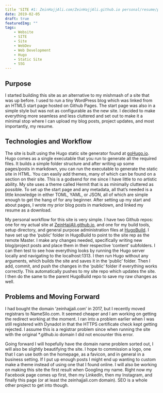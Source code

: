 ```yaml
---
title 'SITE #1: ZeinHajjAli.com/ZeinHajjAli.github.io personal/resume/portfolio website'
date: 2019-02-05
draft: true
featuredImg: ""
tags:
	- Website
	- SITE
	- Site
	- WebDev
	- Web Development
	- Hugo
	- Static Site
	- SSG
---
```


## Purpose

I started building this site as an alternative to my mishmash of a site that was up before. I used to run a tiny WordPress blog which was linked from an HTML5 start page hosted on Github Pages. The start page was also in a simple style but was not as configurable as the new site. I decided to make everything more seamless and less cluttered and set out to make it a minimal stop where I can upload my blog posts, project updates, and most importantly, my resume.

## Technologies and Workflow

The site is built using the Hugo static site generator found at [goHugo.io](https://gohugo.io).  Hugo comes as a single executable that you run to generate all the required files. It builds a simple folder structure and after writing up some pages/posts in markdown, you can run the executable to generate the static site in HTML. You can easily add themes, many of which can be found on a section on their site. This is a godsend for me since I have little to no artistic ability. My site uses a theme called Hermit that is as minimally cluttered as possible. To set up the start page and any metadata, all that’s needed is a little knowledge in either TOML, YAML, or JSON, all of which are simple enough to get the hang of for any beginner. After setting up my start and about pages, I wrote my prior blog posts in markdown, and linked my resume as a download.

My personal workflow for this site is very simple. I have two Github repos: one for my actual site at [ZeinHajjAli.github.io](https://github.com/zeinhajjali/zeinhajjali.github.io), and one for my build tools, setup directory, and general purpose administration files at [HugoBuild](https://github.com/zeinhajjali/HugoBuild). I have set up the ‘public’ folder in HugoBuild to point to the site rep as the remote Master. I make any changes needed, specifically writing new blog/project posts and place them in their respective ‘content’ subfolders. I can then test to see how everything looks by running the Hugo server locally and navigating to the localhost:1313. I then run Hugo without any arguments, which builds the site and saves it in the ‘public’ folder. Then I add, commit, and push the changes in the ‘public’ folder if everything works correctly. This automatically pushes to my site repo which updates the site. I then do the same to the parent HugoBuild repo to save my raw changes as well.

## Problems and Moving Forward

I had bought the domain ‘zeinhajjali.com’ in 2017, but I recently moved registrars to NameSilo.com. It seemed cheaper and I am working on getting the redirect working at the moment. I ran into a problem earlier when I was still registered with Dynadot in that the HTTPS certificate check kept getting rejected. I assume this is a registrar problem since when running the site with the original *.github.io domain I did not encounter this error.

Going forward I will hopefully have the domain name problem sorted out, I will also be slightly beautifying the site. I hope to commission a logo, one that I can use both on the homepage, as a favicon, and in general in a business setting. If I put up enough posts I might end up wanting to custom make a theme instead of using one that I found online. I will also be working on making this site the first result when Googling my name. Right now my Facebook page comes up first, then my LinkedIn, then my Instagram, and finally this page (or at least the zeinhajjali.com domain). SEO is a whole other project to get into though.